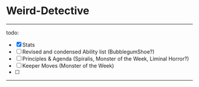 # Weird-Detective

---
todo:
- [x] Stats
- [ ] Revised and condensed Ability list (BubblegumShoe?)
- [ ] Principles & Agenda (Spiralis, Monster of the Week, Liminal Horror?)
- [ ] Keeper Moves (Monster of the Week)
- [ ] 
---

